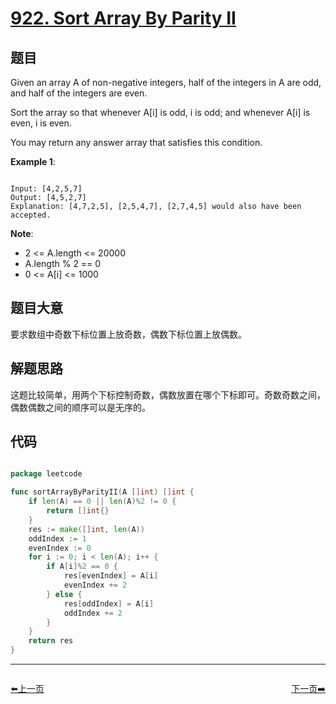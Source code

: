 # [922. Sort Array By Parity II](https://leetcode.com/problems/sort-array-by-parity-ii/)

## 题目

Given an array A of non-negative integers, half of the integers in A are odd, and half of the integers are even.

Sort the array so that whenever A[i] is odd, i is odd; and whenever A[i] is even, i is even.

You may return any answer array that satisfies this condition.


**Example 1**:

```

Input: [4,2,5,7]
Output: [4,5,2,7]
Explanation: [4,7,2,5], [2,5,4,7], [2,7,4,5] would also have been accepted.

```

**Note**:

- 2 <= A.length <= 20000
- A.length % 2 == 0
- 0 <= A[i] <= 1000

## 题目大意

要求数组中奇数下标位置上放奇数，偶数下标位置上放偶数。

## 解题思路

这题比较简单，用两个下标控制奇数，偶数放置在哪个下标即可。奇数奇数之间，偶数偶数之间的顺序可以是无序的。

## 代码

```go

package leetcode

func sortArrayByParityII(A []int) []int {
	if len(A) == 0 || len(A)%2 != 0 {
		return []int{}
	}
	res := make([]int, len(A))
	oddIndex := 1
	evenIndex := 0
	for i := 0; i < len(A); i++ {
		if A[i]%2 == 0 {
			res[evenIndex] = A[i]
			evenIndex += 2
		} else {
			res[oddIndex] = A[i]
			oddIndex += 2
		}
	}
	return res
}

```


----------------------------------------------
<div style="display: flex;justify-content: space-between;align-items: center;">
<p><a href="https://books.halfrost.com/leetcode/ChapterFour/0921.Minimum-Add-to-Make-Parentheses-Valid/">⬅️上一页</a></p>
<p><a href="https://books.halfrost.com/leetcode/ChapterFour/0923.3Sum-With-Multiplicity/">下一页➡️</a></p>
</div>
